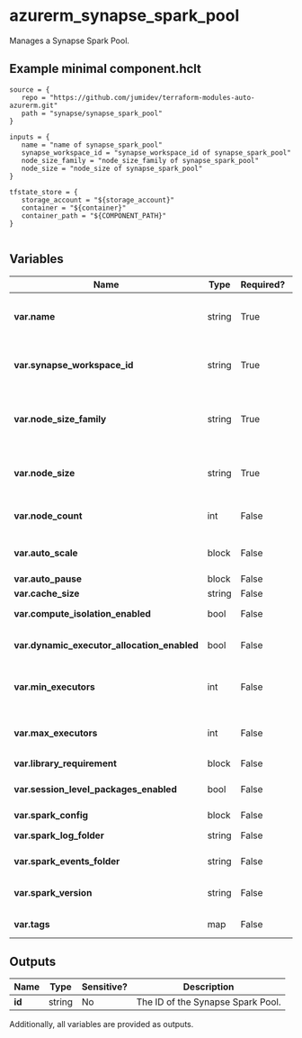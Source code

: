 # azurerm_synapse_spark_pool

Manages a Synapse Spark Pool.

## Example minimal component.hclt

```hcl
source = {
   repo = "https://github.com/jumidev/terraform-modules-auto-azurerm.git" 
   path = "synapse/synapse_spark_pool" 
}

inputs = {
   name = "name of synapse_spark_pool" 
   synapse_workspace_id = "synapse_workspace_id of synapse_spark_pool" 
   node_size_family = "node_size_family of synapse_spark_pool" 
   node_size = "node_size of synapse_spark_pool" 
}

tfstate_store = {
   storage_account = "${storage_account}" 
   container = "${container}" 
   container_path = "${COMPONENT_PATH}" 
}


```

## Variables

| Name | Type | Required? |  Default  |  possible values |  Description |
| ---- | ---- | --------- |  ----------- | ----------- | ----------- |
| **var.name** | string | True | -  |  -  |  The name which should be used for this Synapse Spark Pool. Changing this forces a new Synapse Spark Pool to be created. | 
| **var.synapse_workspace_id** | string | True | -  |  -  |  The ID of the Synapse Workspace where the Synapse Spark Pool should exist. Changing this forces a new Synapse Spark Pool to be created. | 
| **var.node_size_family** | string | True | -  |  `HardwareAcceleratedFPGA`, `HardwareAcceleratedGPU`, `MemoryOptimized`, `None`  |  The kind of nodes that the Spark Pool provides. Possible values are `HardwareAcceleratedFPGA`, `HardwareAcceleratedGPU`, `MemoryOptimized`, and `None`. | 
| **var.node_size** | string | True | -  |  `Small`, `Medium`, `Large`, `None`, `XLarge`, `XXLarge`, `XXXLarge`  |  The level of node in the Spark Pool. Possible values are `Small`, `Medium`, `Large`, `None`, `XLarge`, `XXLarge` and `XXXLarge`. | 
| **var.node_count** | int | False | -  |  -  |  The number of nodes in the Spark Pool. Exactly one of `node_count` or `auto_scale` must be specified. | 
| **var.auto_scale** | block | False | -  |  -  |  An `auto_scale` block. Exactly one of `node_count` or `auto_scale` must be specified. | 
| **var.auto_pause** | block | False | -  |  -  |  An `auto_pause` block. | 
| **var.cache_size** | string | False | -  |  -  |  The cache size in the Spark Pool. | 
| **var.compute_isolation_enabled** | bool | False | `False`  |  -  |  Indicates whether compute isolation is enabled or not. Defaults to `false`. | 
| **var.dynamic_executor_allocation_enabled** | bool | False | `False`  |  -  |  Indicates whether Dynamic Executor Allocation is enabled or not. Defaults to `false`. | 
| **var.min_executors** | int | False | -  |  -  |  The minimum number of executors allocated only when `dynamic_executor_allocation_enabled` set to `true`. | 
| **var.max_executors** | int | False | -  |  -  |  The maximum number of executors allocated only when `dynamic_executor_allocation_enabled` set to `true`. | 
| **var.library_requirement** | block | False | -  |  -  |  A `library_requirement` block. | 
| **var.session_level_packages_enabled** | bool | False | `False`  |  -  |  Indicates whether session level packages are enabled or not. Defaults to `false`. | 
| **var.spark_config** | block | False | -  |  -  |  A `spark_config` block. | 
| **var.spark_log_folder** | string | False | `/logs`  |  -  |  The default folder where Spark logs will be written. Defaults to `/logs`. | 
| **var.spark_events_folder** | string | False | `/events`  |  -  |  The Spark events folder. Defaults to `/events`. | 
| **var.spark_version** | string | False | `2.4`  |  `2.4`, `3.1`, `3.2`, `3.3`  |  The Apache Spark version. Possible values are `2.4` , `3.1` , `3.2` and `3.3`. Defaults to `2.4`. | 
| **var.tags** | map | False | -  |  -  |  A mapping of tags which should be assigned to the Synapse Spark Pool. | 



## Outputs

| Name | Type | Sensitive? | Description |
| ---- | ---- | --------- | --------- |
| **id** | string | No  | The ID of the Synapse Spark Pool. | 

Additionally, all variables are provided as outputs.
